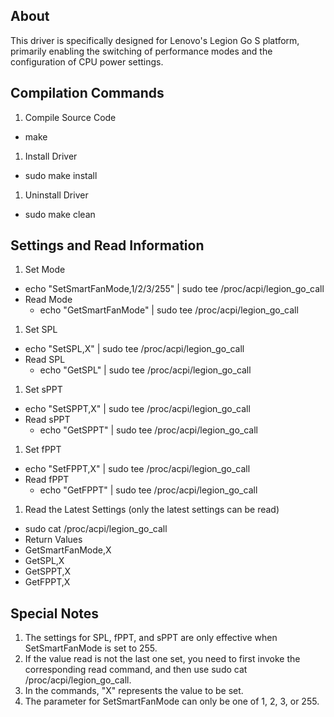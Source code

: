 ## About
This driver is specifically designed for Lenovo's Legion Go S platform, primarily enabling the switching of performance modes and the configuration of CPU power settings.

## Compilation Commands

1. Compile Source Code
  - make
1. Install Driver
  - sudo make install
1. Uninstall Driver
  - sudo make clean

## Settings and Read Information

1. Set Mode
  - echo "SetSmartFanMode,1/2/3/255" | sudo tee /proc/acpi/legion_go_call
- Read Mode
  - echo "GetSmartFanMode" | sudo tee /proc/acpi/legion_go_call
1. Set SPL
  - echo "SetSPL,X" | sudo tee /proc/acpi/legion_go_call
- Read SPL
  - echo "GetSPL" | sudo tee /proc/acpi/legion_go_call
1. Set sPPT
  - echo "SetSPPT,X" | sudo tee /proc/acpi/legion_go_call
- Read sPPT
  - echo "GetSPPT" | sudo tee /proc/acpi/legion_go_call
1. Set fPPT
  - echo "SetFPPT,X" | sudo tee /proc/acpi/legion_go_call
- Read fPPT
  - echo "GetFPPT" | sudo tee /proc/acpi/legion_go_call
1. Read the Latest Settings (only the latest settings can be read)
  - sudo cat /proc/acpi/legion_go_call
  - Return Values
  - GetSmartFanMode,X
  - GetSPL,X
  - GetSPPT,X
  - GetFPPT,X

## Special Notes

1. The settings for SPL, fPPT, and sPPT are only effective when SetSmartFanMode is set to 255.
1. If the value read is not the last one set, you need to first invoke the corresponding read command, and then use sudo cat /proc/acpi/legion_go_call.
1. In the commands, "X" represents the value to be set.
1. The parameter for SetSmartFanMode can only be one of 1, 2, 3, or 255.

